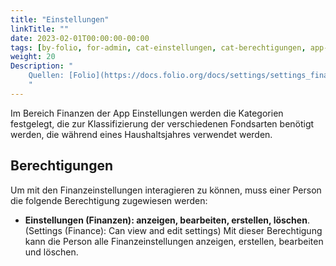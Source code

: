 ```yaml
---
title: "Einstellungen"
linkTitle: ""
date: 2023-02-01T00:00:00-00:00
tags: [by-folio, for-admin, cat-einstellungen, cat-berechtigungen, app-finanzen]
weight: 20
Description: "
    Quellen: [Folio](https://docs.folio.org/docs/settings/settings_finance/settings_finance/ ) <!-- & [GBV](https://info.gebev.de/pages/viewpage.action?pageId=850002067) -->
    "
---
```


Im Bereich Finanzen der App Einstellungen werden die Kategorien festgelegt, die zur Klassifizierung der verschiedenen Fondsarten benötigt werden, die während eines Haushaltsjahres verwendet werden.

## Berechtigungen

Um mit den Finanzeinstellungen interagieren zu können, muss einer Person die folgende Berechtigung zugewiesen werden:

* **Einstellungen (Finanzen): anzeigen, bearbeiten, erstellen, löschen**. (Settings (Finance): Can view and edit settings)
    Mit dieser Berechtigung kann die Person alle Finanzeinstellungen anzeigen, erstellen, bearbeiten und löschen.
